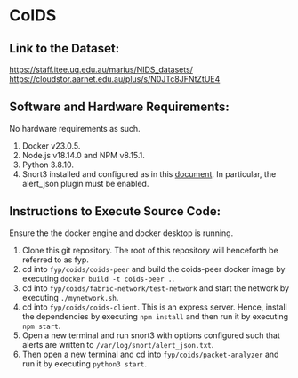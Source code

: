 # CoIDS

## Link to the Dataset:
https://staff.itee.uq.edu.au/marius/NIDS_datasets/ <br>
https://cloudstor.aarnet.edu.au/plus/s/N0JTc8JFNtZtUE4

## Software and Hardware Requirements:

No hardware requirements as such.

1. Docker v23.0.5.
2. Node.js v18.14.0 and NPM v8.15.1.
3. Python 3.8.10.
4. Snort3 installed and configured as in this [document](https://www.snort.org/documents/snort-3-1-18-0-on-ubuntu-18-20). In particular, the alert_json plugin must be enabled.

## Instructions to Execute Source Code:

Ensure the the docker engine and docker desktop is running.

1. Clone this git repository. The root of this repository will henceforth be referred to as fyp.
2. cd into ```fyp/coids/coids-peer``` and build the coids-peer docker image by executing ```docker build -t coids-peer .```.
3. cd into ```fyp/coids/fabric-network/test-network``` and start the network by executing ```./mynetwork.sh```.
4. cd into ```fyp/coids/coids-client```. This is an express server. Hence, install the dependencies by executing ```npm install``` and then run it by executing ```npm start```.
5. Open a new terminal and run snort3 with options configured such that alerts are written to ```/var/log/snort/alert_json.txt```.
6. Then open a new terminal and cd into ```fyp/coids/packet-analyzer``` and run it by executing ```python3 start```.
